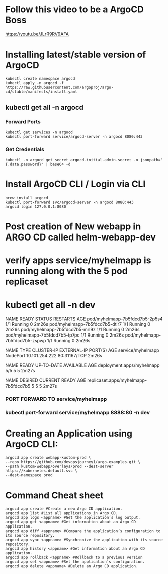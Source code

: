 

# Follow this video to be a ArgoCD Boss
https://youtu.be/JLrR9RV9AFA


# Installing latest/stable version of ArgoCD
```
kubectl create namespace argocd
kubectl apply -n argocd -f https://raw.githubusercontent.com/argoproj/argo-cd/stable/manifests/install.yaml
```
## kubectl get all -n argocd

### Forward Ports
```
kubectl get services -n argocd
kubectl port-forward service/argocd-server -n argocd 8080:443
```

### Get Credentials
```
kubectl -n argocd get secret argocd-initial-admin-secret -o jsonpath="{.data.password}" | base64 -d
```

# Install ArgoCD CLI / Login via CLI
```
brew install argocd
kubectl port-forward svc/argocd-server -n argocd 8080:443
argocd login 127.0.0.1:8080
```

# Post creation of New webapp in ARGO CD called helm-webapp-dev
# verify apps service/myhelmapp is running along with the 5 pod replicaset

# kubectl get all -n dev
NAME                             READY   STATUS    RESTARTS   AGE
pod/myhelmapp-7b5fdcd7b5-2p5s4   1/1     Running   0          2m26s
pod/myhelmapp-7b5fdcd7b5-dtlr7   1/1     Running   0          2m26s
pod/myhelmapp-7b5fdcd7b5-mrl9z   1/1     Running   0          2m26s
pod/myhelmapp-7b5fdcd7b5-tp7pc   1/1     Running   0          2m26s
pod/myhelmapp-7b5fdcd7b5-zspwp   1/1     Running   0          2m26s

NAME                TYPE       CLUSTER-IP       EXTERNAL-IP   PORT(S)        AGE
service/myhelmapp   NodePort   10.101.254.222   <none>        80:31167/TCP   2m26s

NAME                        READY   UP-TO-DATE   AVAILABLE   AGE
deployment.apps/myhelmapp   5/5     5            5           2m27s

NAME                                   DESIRED   CURRENT   READY   AGE
replicaset.apps/myhelmapp-7b5fdcd7b5   5         5         5       2m27s

### PORT FORWARD TO service/myhelmapp
### kubectl port-forward service/myhelmapp 8888:80 -n dev

# Creating an Application using ArgoCD CLI:
```
argocd app create webapp-kustom-prod \
--repo https://github.com/devopsjourney1/argo-examples.git \
--path kustom-webapp/overlays/prod --dest-server https://kubernetes.default.svc \
--dest-namespace prod
```

# Command Cheat sheet
```
argocd app create #Create a new Argo CD application.
argocd app list #List all applications in Argo CD.
argocd app logs <appname> #Get the application’s log output.
argocd app get <appname> #Get information about an Argo CD application.
argocd app diff <appname> #Compare the application’s configuration to its source repository.
argocd app sync <appname> #Synchronize the application with its source repository.
argocd app history <appname> #Get information about an Argo CD application.
argocd app rollback <appname> #Rollback to a previous version
argocd app set <appname> #Set the application’s configuration.
argocd app delete <appname> #Delete an Argo CD application.
```





